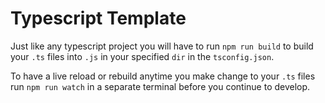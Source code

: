 # Typescript Template

Just like any typescript project you will have to run `npm run build` to build your `.ts` files into
`.js` in your specified `dir` in the `tsconfig.json`.

To have a live reload or rebuild anytime you make change to your `.ts` files run `npm run watch` in a separate terminal before you continue to develop.


